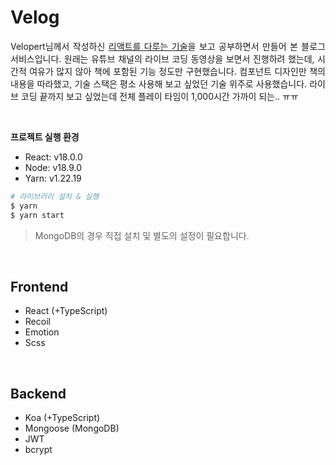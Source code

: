 # Velog

<p align="justify">
Velopert님께서 작성하신 <a href="http://www.yes24.com/Product/Goods/78233628" target="_blank">리액트를 다루는 기술</a>을 보고 공부하면서 만들어 본 블로그 서비스입니다. 원래는 유튜브 채널의 라이브 코딩 동영상을 보면서 진행하려 했는데, 시간적 여유가 많지 않아 책에 포함된 기능 정도만 구현했습니다. 컴포넌트 디자인만 책의 내용을 따라했고, 기술 스택은 평소 사용해 보고 싶었던 기술 위주로 사용했습니다. 라이브 코딩 끝까지 보고 싶었는데 전체 플레이 타임이 1,000시간 가까이 되는.. ㅠㅠ
</p>

<br>

**프로젝트 실행 환경**

- React: v18.0.0
- Node: v18.9.0
- Yarn: v1.22.19

```bash
# 라이브러리 설치 & 실행
$ yarn
$ yarn start
```

> MongoDB의 경우 직접 설치 및 별도의 설정이 필요합니다.

<br>

## Frontend

- React (+TypeScript)
- Recoil
- Emotion
- Scss

<br>

## Backend

- Koa (+TypeScript)
- Mongoose (MongoDB)
- JWT
- bcrypt
